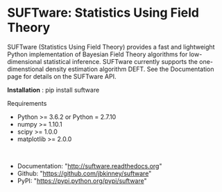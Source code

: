 # SUFTware: Statistics Using Field Theory

SUFTware (Statistics Using Field Theory) provides a fast and lightweight Python implementation of Bayesian Field Theory algorithms for low-dimensional statistical inference. SUFTware currently supports the one-dimenstional density estimation algorithm DEFT. See the Documentation page for details on the SUFTware API.


**Installation** :
pip install suftware

Requirements 

* Python >= 3.6.2 or Python = 2.7.10
* numpy >= 1.10.1
* scipy >= 1.0.0
* matplotlib >= 2.0.0
<br/>

* Documentation: "http://suftware.readthedocs.org"
* Github: "https://github.com/jbkinney/suftware"
* PyPI: "https://pypi.python.org/pypi/suftware"